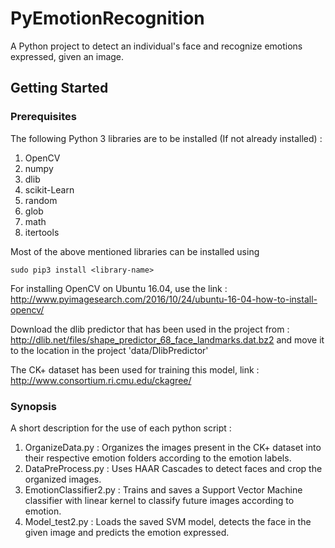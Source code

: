 # PyEmotionRecognition
A Python project to detect an individual's face and recognize emotions expressed, given an image.

## Getting Started
### Prerequisites
The following Python 3 libraries are to be installed (If not already installed) :
1) OpenCV
2) numpy
3) dlib
4) scikit-Learn
5) random
6) glob
7) math
8) itertools

Most of the above mentioned libraries can be installed using 
```
sudo pip3 install <library-name>
```

For installing OpenCV on Ubuntu 16.04, use the link : 
http://www.pyimagesearch.com/2016/10/24/ubuntu-16-04-how-to-install-opencv/

Download the dlib predictor that has been used in the project from : 
http://dlib.net/files/shape_predictor_68_face_landmarks.dat.bz2
and move it to the location in the project 'data/DlibPredictor'

The CK+ dataset has been used for training this model, link : http://www.consortium.ri.cmu.edu/ckagree/

### Synopsis
A short description for the use of each python script :
1) OrganizeData.py       : Organizes the images present in the CK+ dataset into their respective emotion folders according to the                            emotion labels.
2) DataPreProcess.py     : Uses HAAR Cascades to detect faces and crop the organized images.
3) EmotionClassifier2.py : Trains and saves a Support Vector Machine classifier with linear kernel to classify future images                                according to emotion.
4) Model_test2.py        : Loads the saved SVM model, detects the face in the given image and predicts the emotion expressed.

